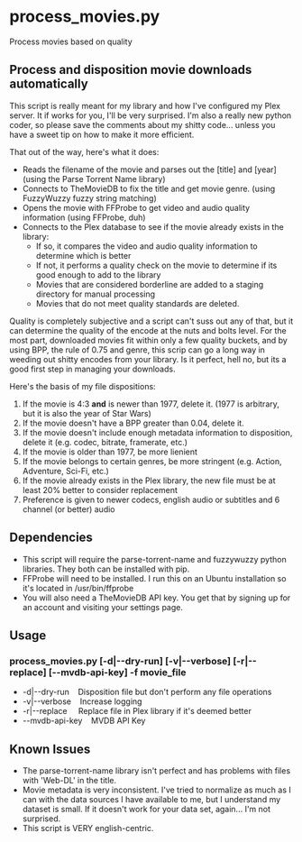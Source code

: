# process_movies.py
Process movies based on quality

## Process and disposition movie downloads automatically
This script is really meant for my library and how I've configured my Plex server. It if works for you, I'll be very surprised. I'm also a really new python coder, so please save the comments about my shitty code... unless you have a sweet tip on how to make it more efficient. 

That out of the way, here's what it does:
  * Reads the filename of the movie and parses out the [title] and [year] (using the Parse Torrent Name library)
  * Connects to TheMovieDB to fix the title and get movie genre. (using FuzzyWuzzy fuzzy string matching)
  * Opens the movie with FFProbe to get video and audio quality information (using FFProbe, duh)
  * Connects to the Plex database to see if the movie already exists in the library:
  	* If so, it compares the video and audio quality information to determine which is better
    * If not, it performs a quality check on the movie to determine if its good enough to add to the library
    * Movies that are considered borderline are added to a staging directory for manual processing
    * Movies that do not meet quality standards are deleted.

Quality is completely subjective and a script can't suss out any of that, but it can determine the quality of the encode at the nuts and bolts level. For the most part, downloaded movies fit within only a few quality buckets, and by using BPP, the rule of 0.75 and genre, this scrip can go a long way in weeding out shitty encodes from your library. Is it perfect, hell no, but its a good first step in managing your downloads.

Here's the basis of my file dispositions:
1. If the movie is 4:3 __and__ is newer than 1977, delete it. (1977 is arbitrary, but it is also the year of Star Wars)
2. If the movie doesn't have a BPP greater than 0.04, delete it.
3. If the movie doesn't include enough metadata information to disposition, delete it (e.g. codec, bitrate, framerate, etc.)
4. If the movie is older than 1977, be more lienient
5. If the movie belongs to certain genres, be more stringent (e.g. Action, Adventure, Sci-Fi, etc.)
6. If the movie already exists in the Plex library, the new file must be at least 20% better to consider replacement
7. Preference is given to newer codecs, english audio or subtitles and 6 channel (or better) audio 

## Dependencies
* This script will require the parse-torrent-name and fuzzywuzzy python libraries. They both can be installed with pip. 
* FFProbe will need to be installed. I run this on an Ubuntu installation so it's located in /usr/bin/ffprobe
* You will also need a TheMovieDB API key. You get that by signing up for an account and visiting your settings page.

## Usage 
### process_movies.py [-d|--dry-run] [-v|--verbose] [-r|--replace] [--mvdb-api-key] -f movie_file
* -d|--dry-run&nbsp;&nbsp;&nbsp;&nbsp;Disposition file but don't perform any file operations
* -v|--verbose&nbsp;&nbsp;&nbsp;&nbsp;Increase logging
* -r|--replace&nbsp;&nbsp;&nbsp;&nbsp;&nbsp;Replace file in Plex library if it's deemed better
* --mvdb-api-key&nbsp;&nbsp;&nbsp;&nbsp;MVDB API Key
 
## Known Issues
* The parse-torrent-name library isn't perfect and has problems with files with 'Web-DL' in the title.
* Movie metadata is very inconsistent. I've tried to normalize as much as I can with the data sources I have available to me, but I understand my dataset is small. If it doesn't work for your data set, again... I'm not surprised.
* This script is VERY english-centric.

